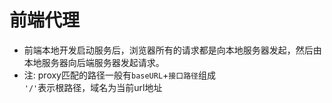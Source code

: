 # 前端代理
* 前端本地开发启动服务后，浏览器所有的请求都是向本地服务器发起，然后由本地服务器向后端服务器发起请求。
* 注: proxy匹配的路径一般有```baseURL```+```接口路径```组成    
```'/'```表示根路径，域名为当前url地址